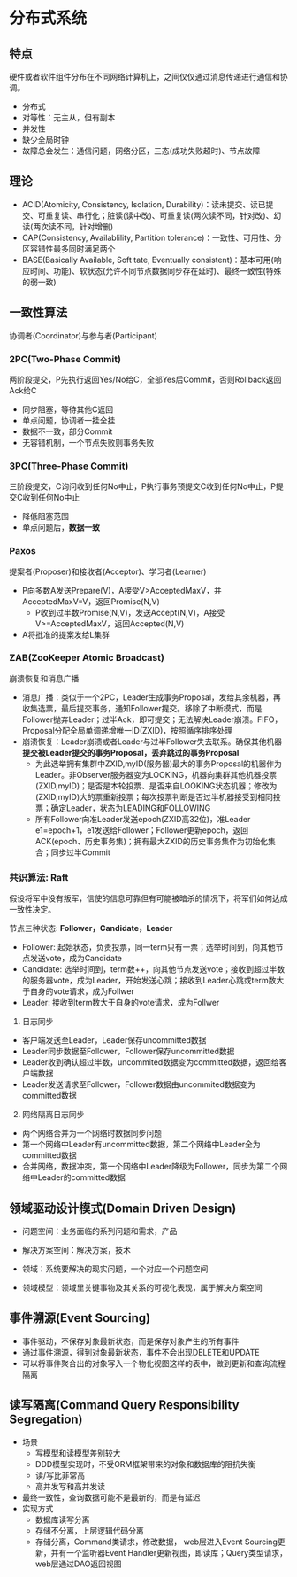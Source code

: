 # 分布式系统

## 特点

硬件或者软件组件分布在不同网络计算机上，之间仅仅通过消息传递进行通信和协调。

- 分布式
- 对等性：无主从，但有副本
- 并发性
- 缺少全局时钟
- 故障总会发生：通信问题，网络分区，三态(成功失败超时)、节点故障

## 理论

- ACID(Atomicity, Consistency, Isolation, Durability)：读未提交、读已提交、可重复读、串行化；脏读(读中改)、可重复读(两次读不同，针对改)、幻读(两次读不同，针对增删)
- CAP(Consistency, Availablility, Partition tolerance)：一致性、可用性、分区容错性最多同时满足两个
- BASE(Basically Available, Soft tate, Eventually consistent)：基本可用(响应时间、功能)、软状态(允许不同节点数据同步存在延时)、最终一致性(特殊的弱一致)

## 一致性算法

协调者(Coordinator)与参与者(Participant)

### 2PC(Two-Phase Commit)

两阶段提交，P先执行返回Yes/No给C，全部Yes后Commit，否则Rollback返回Ack给C

- 同步阻塞，等待其他C返回
- 单点问题，协调者一挂全挂
- 数据不一致，部分Commit
- 无容错机制，一个节点失败则事务失败

### 3PC(Three-Phase Commit)

三阶段提交，C询问收到任何No中止，P执行事务预提交C收到任何No中止，P提交C收到任何No中止
- 降低阻塞范围
- 单点问题后，**数据一致**

### Paxos

提案者(Proposer)和接收者(Acceptor)、学习者(Learner)
- P向多数A发送Prepare(V)，A接受V>AcceptedMaxV，并AcceptedMaxV=V，返回Promise(N,V)
	- P收到过半数Promise(N,V)，发送Accept(N,V)，A接受V>=AcceptedMaxV，返回Accepted(N,V)
- A将批准的提案发给L集群

### ZAB(ZooKeeper Atomic Broadcast)

崩溃恢复和消息广播
	
- 消息广播：类似于一个2PC，Leader生成事务Proposal，发给其余机器，再收集选票，最后提交事务，通知Follower提交。移除了中断模式，而是Follower抛弃Leader；过半Ack，即可提交；无法解决Leader崩溃。FIFO，Proposal分配全局单调递增唯一ID(ZXID)，按照循序排序处理
- 崩溃恢复：Leader崩溃或者Leader与过半Follower失去联系。确保其他机器**提交被Leader提交的事务Proposal，丢弃跳过的事务Proposal**
	- 为此选举拥有集群中ZXID,myID(服务器)最大的事务Proposal的机器作为Leader。非Observer服务器变为LOOKING，机器向集群其他机器投票(ZXID,myID)；是否是本轮投票、是否来自LOOKING状态机器；修改为(ZXID,myID)大的票重新投票；每次投票判断是否过半机器接受到相同投票；确定Leader，状态为LEADING和FOLLOWING
	- 所有Follower向准Leader发送epoch(ZXID高32位)，准Leader e1=epoch+1，e1发送给Follower；Follower更新epoch，返回ACK(epoch、历史事务集)；拥有最大ZXID的历史事务集作为初始化集合；同步过半Commit

### 共识算法: Raft

假设将军中没有叛军，信使的信息可靠但有可能被暗杀的情况下，将军们如何达成一致性决定。

节点三种状态: **Follower，Candidate，Leader**

- Follower: 起始状态，负责投票，同一term只有一票；选举时间到，向其他节点发送vote，成为Candidate
- Candidate: 选举时间到，term数++，向其他节点发送vote；接收到超过半数的服务器vote，成为Leader，开始发送心跳；接收到Leader心跳或term数大于自身的vote请求，成为Follwer
- Leader: 接收到term数大于自身的vote请求，成为Follwer

1. 日志同步

- 客户端发送至Leader，Leader保存uncommitted数据
- Leader同步数据至Follower，Follower保存uncommitted数据
- Leader收到确认超过半数，uncommited数据变为committed数据，返回给客户端数据
- Leader发送请求至Follower，Follower数据由uncommited数据变为committed数据

2. 网络隔离日志同步

- 两个网络合并为一个网络时数据同步问题
- 第一个网络中Leader有uncommitted数据，第二个网络中Leader全为committed数据
- 合并网络，数据冲突，第一个网络中Leader降级为Follower，同步为第二个网络中Leader的committed数据


## 领域驱动设计模式(Domain Driven Design)

- 问题空间：业务面临的系列问题和需求，产品
- 解决方案空间：解决方案，技术

- 领域：系统要解决的现实问题，一个对应一个问题空间
- 领域模型：领域里关键事物及其关系的可视化表现，属于解决方案空间

## 事件溯源(Event Sourcing)

- 事件驱动，不保存对象最新状态，而是保存对象产生的所有事件
- 通过事件溯源，得到对象最新状态，事件不会出现DELETE和UPDATE
- 可以将事件聚合出的对象写入一个物化视图这样的表中，做到更新和查询流程隔离

## 读写隔离(Command Query Responsibility Segregation)

- 场景
	- 写模型和读模型差别较大
	- DDD模型实现时，不受ORM框架带来的对象和数据库的阻抗失衡
	- 读/写比非常高
	- 高并发写和高并发读 
- 最终一致性，查询数据可能不是最新的，而是有延迟
- 实现方式
	- 数据库读写分离
	- 存储不分离，上层逻辑代码分离
	- 存储分离，Command类请求，修改数据， web层进入Event Sourcing更新，并有一个监听器Event Handler更新视图，即读库；Query类型请求，web层通过DAO返回视图